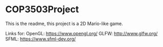# COP3503Project
This is the readme, this project is a 2D Mario-like game.

Links for:
OpenGL: https://www.opengl.org/
GLFW: http://www.glfw.org/
SFML: https://www.sfml-dev.org/

